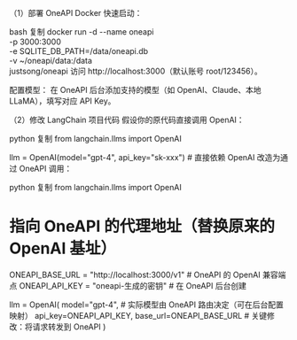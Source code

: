（1）部署 OneAPI
Docker 快速启动：

bash
复制
docker run -d --name oneapi \
 -p 3000:3000 \
 -e SQLITE_DB_PATH=/data/oneapi.db \
 -v ~/oneapi/data:/data \
 justsong/oneapi
访问 http://localhost:3000（默认账号 root/123456）。

配置模型：
在 OneAPI 后台添加支持的模型（如 OpenAI、Claude、本地 LLaMA），填写对应 API Key。

（2）修改 LangChain 项目代码
假设你的原代码直接调用 OpenAI：

python
复制
from langchain.llms import OpenAI

llm = OpenAI(model="gpt-4", api_key="sk-xxx") # 直接依赖 OpenAI
改造为通过 OneAPI 调用：

python
复制
from langchain.llms import OpenAI

# 指向 OneAPI 的代理地址（替换原来的 OpenAI 基址）

ONEAPI_BASE_URL = "http://localhost:3000/v1" # OneAPI 的 OpenAI 兼容端点
ONEAPI_API_KEY = "oneapi-生成的密钥" # 在 OneAPI 后台创建

llm = OpenAI(
model="gpt-4", # 实际模型由 OneAPI 路由决定（可在后台配置映射）
api_key=ONEAPI_API_KEY,
base_url=ONEAPI_BASE_URL # 关键修改：将请求转发到 OneAPI
)

